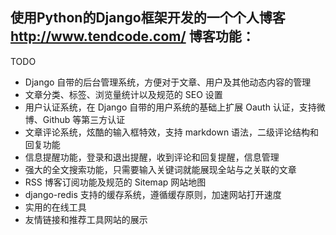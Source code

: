 ## 使用Python的Django框架开发的一个个人博客 http://www.tendcode.com/ 博客功能：
TODO
* Django 自带的后台管理系统，方便对于文章、用户及其他动态内容的管理
* 文章分类、标签、浏览量统计以及规范的 SEO 设置
* 用户认证系统，在 Django 自带的用户系统的基础上扩展 Oauth 认证，支持微博、Github 等第三方认证
* 文章评论系统，炫酷的输入框特效，支持 markdown 语法，二级评论结构和回复功能
* 信息提醒功能，登录和退出提醒，收到评论和回复提醒，信息管理
* 强大的全文搜索功能，只需要输入关键词就能展现全站与之关联的文章
* RSS 博客订阅功能及规范的 Sitemap 网站地图
* django-redis 支持的缓存系统，遵循缓存原则，加速网站打开速度
* 实用的在线工具
* 友情链接和推荐工具网站的展示